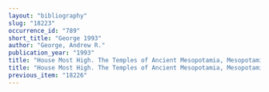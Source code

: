 ```yaml
---
layout: "bibliography"
slug: "18223"
occurrence_id: "789"
short_title: "George 1993"
author: "George, Andrew R."
publication_year: "1993"
title: "House Most High. The Temples of Ancient Mesopotamia, Mesopotamian Civilizations 5 (Winona Lake)"
title: "House Most High. The Temples of Ancient Mesopotamia, Mesopotamian Civilizations 5 (Winona Lake)"
previous_item: "18226"
---
```

